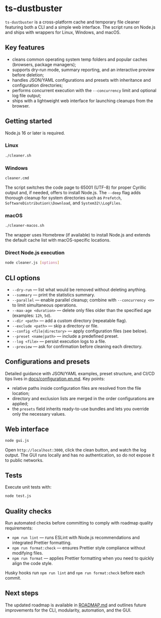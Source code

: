 # ts-dustbuster

`ts-dustbuster` is a cross-platform cache and temporary file cleaner featuring both a CLI and a simple web interface. The script runs on Node.js and ships with wrappers for Linux, Windows, and macOS.

## Key features

- cleans common operating system temp folders and popular caches (browsers, package managers);
- supports dry-run mode, summary reporting, and an interactive preview before deletion;
- handles JSON/YAML configurations and presets with inheritance and configuration directories;
- performs concurrent execution with the `--concurrency` limit and optional log file output;
- ships with a lightweight web interface for launching cleanups from the browser.

## Getting started

Node.js 16 or later is required.

### Linux

```bash
./cleaner.sh
```

### Windows

```cmd
cleaner.cmd
```

The script switches the code page to 65001 (UTF-8) for proper Cyrillic output and, if needed, offers to install Node.js. The `--deep` flag adds thorough cleanup for system directories such as `Prefetch`, `SoftwareDistribution\\Download`, and `System32\\LogFiles`.

### macOS

```bash
./cleaner-macos.sh
```

The wrapper uses Homebrew (if available) to install Node.js and extends the default cache list with macOS-specific locations.

### Direct Node.js execution

```bash
node cleaner.js [options]
```

## CLI options

- `--dry-run` — list what would be removed without deleting anything.
- `--summary` — print the statistics summary.
- `--parallel` — enable parallel cleanup; combine with `--concurrency <n>` to limit simultaneous operations.
- `--max-age <duration>` — delete only files older than the specified age (examples: `12h`, `5d`).
- `--dir <path>` — add a custom directory (repeatable flag).
- `--exclude <path>` — skip a directory or file.
- `--config <file|directory>` — apply configuration files (see below).
- `--preset <name|path>` — include a predefined preset.
- `--log <file>` — persist execution logs to a file.
- `--preview` — ask for confirmation before cleaning each directory.

## Configurations and presets

Detailed guidance with JSON/YAML examples, preset structure, and CI/CD tips lives in [docs/configuration.en.md](docs/configuration.en.md). Key points:

- relative paths inside configuration files are resolved from the file location;
- directory and exclusion lists are merged in the order configurations are applied;
- the `presets` field inherits ready-to-use bundles and lets you override only the necessary values.

## Web interface

```bash
node gui.js
```

Open `http://localhost:3000`, click the clean button, and watch the log output. The GUI runs locally and has no authentication, so do not expose it to public networks.

## Tests

Execute unit tests with:

```bash
node test.js
```

## Quality checks

Run automated checks before committing to comply with roadmap quality requirements:

- `npm run lint` — runs ESLint with Node.js recommendations and integrated Prettier formatting.
- `npm run format:check` — ensures Prettier style compliance without modifying files.
- `npm run format` — applies Prettier formatting when you need to quickly align the code style.

Husky hooks run `npm run lint` and `npm run format:check` before each commit.

## Next steps

The updated roadmap is available in [ROADMAP.md](ROADMAP.md) and outlines future improvements for the CLI, modularity, automation, and the GUI.
